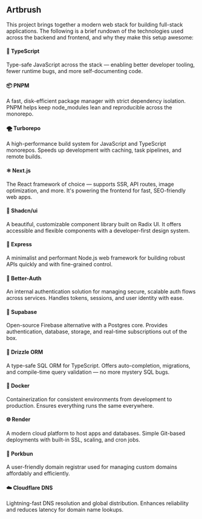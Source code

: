 ## Artbrush

This project brings together a modern web stack for building full-stack applications. The following is a brief rundown of the technologies used across the backend and frontend, and why they make this setup awesome:

#### 🔷 TypeScript
Type-safe JavaScript across the stack — enabling better developer tooling, fewer runtime bugs, and more self-documenting code.

#### 📦 PNPM
A fast, disk-efficient package manager with strict dependency isolation. PNPM helps keep node_modules lean and reproducible across the monorepo.

#### 🌪️ Turborepo
A high-performance build system for JavaScript and TypeScript monorepos. Speeds up development with caching, task pipelines, and remote builds.

#### ⚛️ Next.js
The React framework of choice — supports SSR, API routes, image optimization, and more. It's powering the frontend for fast, SEO-friendly web apps.

#### 🧩 Shadcn/ui
A beautiful, customizable component library built on Radix UI. It offers accessible and flexible components with a developer-first design system.

#### 🔌 Express
A minimalist and performant Node.js web framework for building robust APIs quickly and with fine-grained control.

#### 🔐 Better-Auth
An internal authentication solution for managing secure, scalable auth flows across services. Handles tokens, sessions, and user identity with ease.

#### 🧬 Supabase
Open-source Firebase alternative with a Postgres core. Provides authentication, database, storage, and real-time subscriptions out of the box.

#### 🧾 Drizzle ORM
A type-safe SQL ORM for TypeScript. Offers auto-completion, migrations, and compile-time query validation — no more mystery SQL bugs.

#### 🐳 Docker
Containerization for consistent environments from development to production. Ensures everything runs the same everywhere.

#### 🌐 Render
A modern cloud platform to host apps and databases. Simple Git-based deployments with built-in SSL, scaling, and cron jobs.

#### 🐖 Porkbun
A user-friendly domain registrar used for managing custom domains affordably and efficiently.

#### ☁️ Cloudflare DNS
Lightning-fast DNS resolution and global distribution. Enhances reliability and reduces latency for domain name lookups.